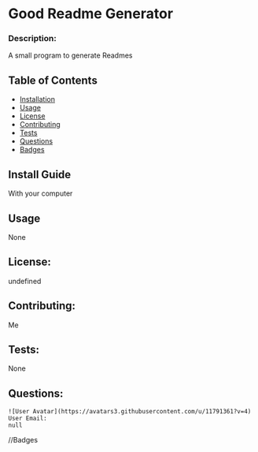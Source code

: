 
# Good Readme Generator

### Description:
A small program to generate Readmes

## Table of Contents
 * [Installation](#install-guide)
 * [Usage](#usage)
 * [License](#license)
 * [Contributing](#contributing)
 * [Tests](#tests)
 * [Questions](#questions)
 * [Badges](#badges)

## Install Guide
With your computer

## Usage
None

## License:
undefined

## Contributing:
Me

## Tests:
None

## Questions:
    ![User Avatar](https://avatars3.githubusercontent.com/u/11791361?v=4)
    User Email:
    null

//Badges

